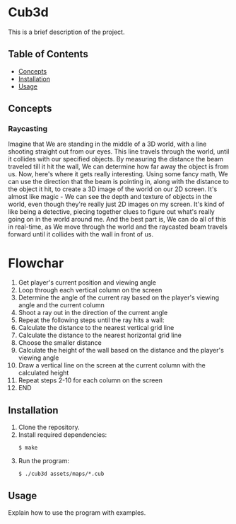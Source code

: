 # Cub3d

This is a brief description of the project.

## Table of Contents

- [Concepts](#concepts)
- [Installation](#installation)
- [Usage](#usage)


## Concepts

### Raycasting

Imagine that We are standing in the middle of a 3D world, with a line shooting straight out from our eyes. 
This line travels through the world, until it collides with our specified objects. 
By measuring the distance the beam traveled till it hit the wall, We can determine how far away the object is from us.
Now, here's where it gets really interesting. Using some fancy math, We can use the direction that the beam is pointing in, along with the distance to the object it hit, to create a 3D image of the world on our 2D screen. It's almost like magic - We can see the depth and texture of objects in the world, even though they're really just 2D images on my screen.
It's kind of like being a detective, piecing together clues to figure out what's really going on in the world around me. And the best part is, We can do all of this in real-time, as We move through the world and the raycasted beam travels forward until it collides with the wall in front of us.


# Flowchar 


1. Get player's current position and viewing angle
2. Loop through each vertical column on the screen
3. Determine the angle of the current ray based on the player's viewing angle and the current column
4. Shoot a ray out in the direction of the current angle
5. Repeat the following steps until the ray hits a wall:
6. Calculate the distance to the nearest vertical grid line
7. Calculate the distance to the nearest horizontal grid line
8. Choose the smaller distance
9. Calculate the height of the wall based on the distance and the player's viewing angle
10. Draw a vertical line on the screen at the current column with the calculated height
11. Repeat steps 2-10 for each column on the screen
12. END


## Installation

1. Clone the repository.
2. Install required dependencies:
    ```
    $ make
    ```
3. Run the program:
    ```
    $ ./cub3d assets/maps/*.cub
    ```

## Usage

Explain how to use the program with examples.
